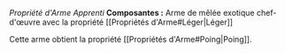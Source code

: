 _Propriété d'Arme Apprenti_
__Composantes :__ Arme de mêlée exotique chef-d'œuvre avec la propriété [[Propriétés d'Arme#Léger|Léger]]

Cette arme obtient la propriété [[Propriétés d'Arme#Poing|Poing]].